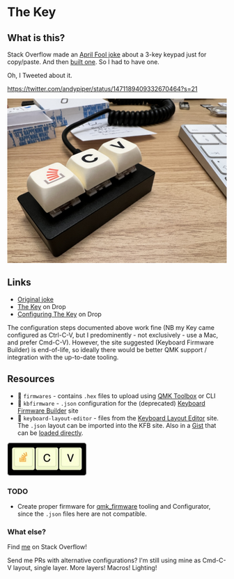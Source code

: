 # The Key

## What is this?

Stack Overflow made an [April Fool joke](https://stackoverflow.blog/2021/03/31/the-key-copy-paste/) about a 3-key keypad just for copy/paste. And then [built one](https://drop.com/buy/stack-overflow-the-key-macropad#overview). So I had to have one.

Oh, I Tweeted about it.

https://twitter.com/andypiper/status/1471189409332670464?s=21

![The Key](img/IMG_4629.jpeg)

## Links

- [Original joke](https://stackoverflow.blog/2021/03/31/the-key-copy-paste/)
- [The Key](https://drop.com/buy/stack-overflow-the-key-macropad#overview) on Drop
- [Configuring The Key](https://drop.com/talk/93641/how-to-configure-stack-overflow-the-key-macropad) on Drop

The configuration steps documented above work fine (NB my Key came configured as Ctrl-C-V, but I predominently - not exclusively - use a Mac, and prefer Cmd-C-V). However, the site suggested (Keyboard Firmware Builder) is end-of-life, so ideally there would be better QMK support / integration with the up-to-date tooling.

## Resources

- 📁 `firmwares` - contains `.hex` files to upload using [QMK Toolbox](https://github.com/qmk/qmk_toolbox) or CLI
- 📁 `kbfirmware` - `.json` configuration for the (deprecated) [Keyboard Firmware Builder](https://kbfirmware.com/) site
- 📁 `keyboard-layout-editor` - files from the [Keyboard Layout Editor](http://keyboard-layout-editor.com) site. The `.json` layout can be imported into the KFB site. Also in a [Gist](https://gist.github.com/andypiper/1b3f5e690d8311475f31bd90f3b29d3c) that can be [loaded directly](http://www.keyboard-layout-editor.com/#/gists/1b3f5e690d8311475f31bd90f3b29d3c).

![Layout](keyboard-layout-editor/stack-overflow-the-key.jpg)

### TODO

- Create proper firmware for [qmk_firmware](https://github.com/qmk/qmk_firmware/) tooling and Configurator, since the `.json` files here are not compatible.

### What else?

Find [me](https://stackoverflow.com/users/262478/andy-piper) on Stack Overflow!

Send me PRs with alternative configurations? I'm still using mine as Cmd-C-V layout, single layer. More layers! Macros! Lighting!
